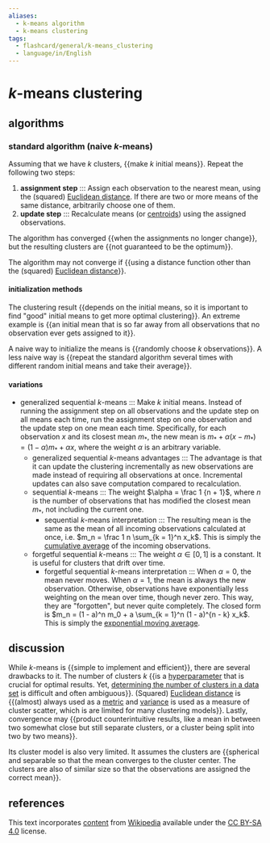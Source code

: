 ```yaml
---
aliases:
  - k-means algorithm
  - k-means clustering
tags:
  - flashcard/general/k-means_clustering
  - language/in/English
---
```


# _k_-means clustering

## algorithms

### standard algorithm (naive _k_-means)

Assuming that we have $k$ clusters, {{make $k$ initial means}}. Repeat the following two steps: <!--SR:!2024-06-08,40,293-->

1. __assignment step__ ::: Assign each observation to the nearest mean, using the (squared) [Euclidean distance](Euclidean%20distance.md). If there are two or more means of the same distance, arbitrarily choose one of them. <!--SR:!2024-06-10,41,293!2024-07-03,62,313-->
2. __update step__ ::: Recalculate means (or [centroids](centroid.md)) using the assigned observations. <!--SR:!2024-06-15,49,290!2024-08-13,89,290-->

The algorithm has converged {{when the assignments no longer change}}, but the resulting clusters are {{not guaranteed to be the optimum}}. <!--SR:!2024-06-15,45,293!2024-06-13,47,290-->

The algorithm may not converge if {{using a distance function other than the (squared) [Euclidean distance](Euclidean%20distance.md)}}. <!--SR:!2024-05-29,31,273-->

#### initialization methods

The clustering result {{depends on the initial means, so it is important to find "good" initial means to get more optimal clustering}}. An extreme example is {{an initial mean that is so far away from all observations that no observation ever gets assigned to it}}. <!--SR:!2024-08-26,96,293!2024-05-25,28,270-->

A naive way to initialize the means is {{randomly choose $k$ observations}}. A less naive way is {{repeat the standard algorithm several times with different random initial means and take their average}}. <!--SR:!2024-06-30,60,313!2024-06-24,44,250-->

#### variations

- generalized sequential _k_-means ::: Make $k$ initial means. Instead of running the assignment step on all observations and the update step on all means each time, run the assignment step on one observation and the update step on one mean each time. Specifically, for each observation $x$ and its closest mean $m_*$, the new mean is $m_* + \alpha (x - m_*) = (1 - \alpha) m_* + \alpha x$, where the weight $\alpha$ is an arbitrary variable. <!--SR:!2024-06-18,40,250!2024-09-07,108,290-->
  - generalized sequential _k_-means advantages ::: The advantage is that it can update the clustering incrementally as new observations are made instead of requiring all observations at once. Incremental updates can also save computation compared to recalculation. <!--SR:!2024-05-25,28,270!2024-07-25,67,270-->
  - sequential _k_-means ::: The weight $\alpha = \frac 1 {n + 1}$, where $n$ is the number of observations that has modified the closest mean $m_*$, not including the current one. <!--SR:!2024-06-20,43,250!2024-06-29,47,250-->
    - sequential _k_-means interpretation ::: The resulting mean is the same as the mean of all incoming observations calculated at once, i.e. $m_n = \frac 1 n \sum_{k = 1}^n x_k$. This is simply the [cumulative average](moving%20average.md#cumulative%20average) of the incoming observations. <!--SR:!2024-05-26,29,270!2024-06-07,39,293-->
  - forgetful sequential _k_-means ::: The weight $\alpha \in [0, 1]$ is a constant. It is useful for clusters that drift over time. <!--SR:!2024-05-31,32,273!2024-06-28,58,313-->
    - forgetful sequential _k_-means interpretation ::: When $\alpha = 0$, the mean never moves. When $\alpha = 1$, the mean is always the new observation. Otherwise, observations have exponentially less weighting on the mean over time, though never zero. This way, they are "forgotten", but never quite completely. The closed form is $m_n = (1 - a)^n m_0 + a \sum_{k = 1}^n (1 - a)^{n - k} x_k$. This is simply the [exponential moving average](moving%20average.md#exponential%20moving%20average). <!--SR:!2024-07-10,56,253!2024-06-08,33,253-->

## discussion

While _k_-means is {{simple to implement and efficient}}, there are several drawbacks to it. The number of clusters _k_ {{is a [hyperparameter](hyperparameter%20(machine%20learning).md) that is crucial for optimal results. Yet, [determining the number of clusters in a data set](determining%20the%20number%20of%20clusters%20in%20a%20data%20set) is difficult and often ambiguous}}. (Squared) [Euclidean distance](Euclidean%20distance.md) is {{(almost) always used as a [metric](metric%20(mathematics).md) and [variance](variance.md) is used as a measure of cluster scatter, which is are limited for many clustering models}}. Lastly, convergence may {{product counterintuitive results, like a mean in between two somewhat close but still separate clusters, or a cluster being split into two by two means}}. <!--SR:!2024-06-01,38,290!2024-05-30,32,273!2024-06-27,52,270!2024-06-07,32,270-->

Its cluster model is also very limited. It assumes the clusters are {{spherical and separable so that the mean converges to the cluster center. The clusters are also of similar size so that the observations are assigned the correct mean}}. <!--SR:!2024-06-17,41,250-->

## references

This text incorporates [content](https://en.wikipedia.org/wiki/k-means_clustering) from [Wikipedia](Wikipedia.md) available under the [CC BY-SA 4.0](https://creativecommons.org/licenses/by-sa/4.0/) license.

